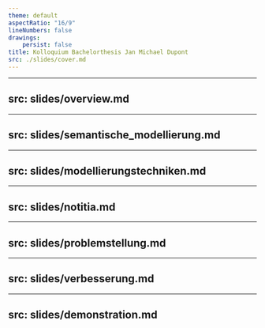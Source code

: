 ```yaml
---
theme: default
aspectRatio: "16/9"
lineNumbers: false
drawings:
    persist: false
title: Kolloquium Bachelorthesis Jan Michael Dupont
src: ./slides/cover.md
---
```


---
src: slides/overview.md
---

---
src: slides/semantische_modellierung.md
---

---
src: slides/modellierungstechniken.md
---

---
src: slides/notitia.md
---

---
src: slides/problemstellung.md
---

---
src: slides/verbesserung.md
---

---
src: slides/demonstration.md
---
